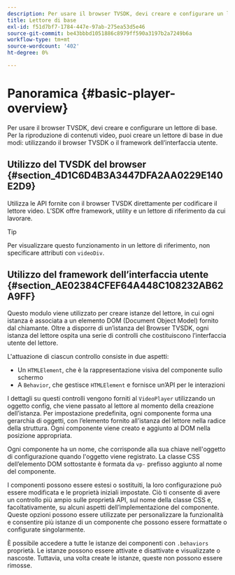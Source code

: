 ```yaml
---
description: Per usare il browser TVSDK, devi creare e configurare un lettore di base. Per la riproduzione di contenuti video, puoi creare un lettore di base in due modi, utilizzando il browser TVSDK o il framework dell’interfaccia utente.
title: Lettore di base
exl-id: f51d7bf7-1784-447e-97ab-275ea53d5e46
source-git-commit: be43bbbd1051886c8979ff590a3197b2a7249b6a
workflow-type: tm+mt
source-wordcount: '402'
ht-degree: 0%

---
```


# Panoramica {#basic-player-overview}

Per usare il browser TVSDK, devi creare e configurare un lettore di base. Per la riproduzione di contenuti video, puoi creare un lettore di base in due modi: utilizzando il browser TVSDK o il framework dell’interfaccia utente.

## Utilizzo del TVSDK del browser {#section_4D1C6D4B3A3447DFA2AA0229E140E2D9}

Utilizza le API fornite con il browser TVSDK direttamente per codificare il lettore video. L’SDK offre framework, utility e un lettore di riferimento da cui lavorare.

>[!TIP]
>
>Per visualizzare questo funzionamento in un lettore di riferimento, non specificare attributi con `videoDiv`.

## Utilizzo del framework dell’interfaccia utente {#section_AE02384CFEF64A448C108232AB62A9FF}

Questo modulo viene utilizzato per creare istanze del lettore, in cui ogni istanza è associata a un elemento DOM (Document Object Model) fornito dal chiamante. Oltre a disporre di un’istanza del Browser TVSDK, ogni istanza del lettore ospita una serie di controlli che costituiscono l’interfaccia utente del lettore.

L&#39;attuazione di ciascun controllo consiste in due aspetti:

* Un `HTMLElement`, che è la rappresentazione visiva del componente sullo schermo
* A `Behavior`, che gestisce `HTMLElement` e fornisce un’API per le interazioni

I dettagli su questi controlli vengono forniti al `VideoPlayer` utilizzando un oggetto config, che viene passato al lettore al momento della creazione dell’istanza. Per impostazione predefinita, ogni componente forma una gerarchia di oggetti, con l’elemento fornito all’istanza del lettore nella radice della struttura. Ogni componente viene creato e aggiunto al DOM nella posizione appropriata.

Ogni componente ha un nome, che corrisponde alla sua chiave nell&#39;oggetto di configurazione quando l&#39;oggetto viene registrato. La classe CSS dell’elemento DOM sottostante è formata da `vp-` prefisso aggiunto al nome del componente.

I componenti possono essere estesi o sostituiti, la loro configurazione può essere modificata e le proprietà iniziali impostate. Ciò ti consente di avere un controllo più ampio sulle proprietà API, sul nome della classe CSS e, facoltativamente, su alcuni aspetti dell’implementazione del componente. Queste opzioni possono essere utilizzate per personalizzare la funzionalità e consentire più istanze di un componente che possono essere formattate o configurate singolarmente.

È possibile accedere a tutte le istanze dei componenti con `.behaviors` proprietà. Le istanze possono essere attivate e disattivate e visualizzate o nascoste. Tuttavia, una volta create le istanze, queste non possono essere rimosse.
